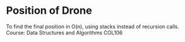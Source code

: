 # Position of Drone
To find the final position in O(n), using stacks instead of recursion calls.
Course: Data Structures and Algorithms COL106
